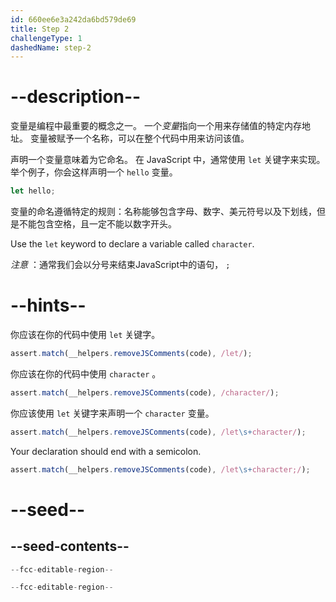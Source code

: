 ```yaml
---
id: 660ee6e3a242da6bd579de69
title: Step 2
challengeType: 1
dashedName: step-2
---
```


# --description--

变量是编程中最重要的概念之一。 一个<dfn>变量</dfn>指向一个用来存储值的特定内存地址。 变量被赋予一个名称，可以在整个代码中用来访问该值。

声明一个变量意味着为它命名。 在 JavaScript 中，通常使用 `let` 关键字来实现。 举个例子，你会这样声明一个 `hello` 变量。

```js
let hello;
```

变量的命名遵循特定的规则：名称能够包含字母、数字、美元符号以及下划线，但是不能包含空格，且一定不能以数字开头。

Use the `let` keyword to declare a variable called `character`.

_注意_ ：通常我们会以分号来结束JavaScript中的语句， `;`

# --hints--

你应该在你的代码中使用 `let` 关键字。

```js
assert.match(__helpers.removeJSComments(code), /let/);
```

你应该在你的代码中使用 `character` 。

```js
assert.match(__helpers.removeJSComments(code), /character/);
```

你应该使用 `let` 关键字来声明一个 `character` 变量。

```js
assert.match(__helpers.removeJSComments(code), /let\s+character/);
```

Your declaration should end with a semicolon.

```js
assert.match(__helpers.removeJSComments(code), /let\s+character;/);
```

# --seed--

## --seed-contents--

```js
--fcc-editable-region--

--fcc-editable-region--
```

